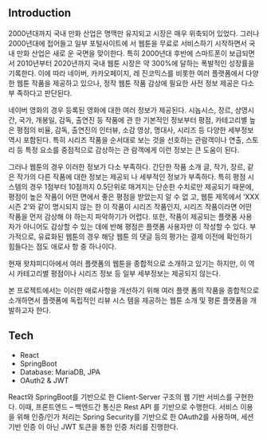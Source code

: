 ## Introduction
2000년대까지 국내 만화 산업은 명맥만 유지되고 시장은 매우 위축되어 있었다. 그러나 2000년대에 접어들고 일부 포털사이트에 서 웹툰을 무료로 서비스하기 시작하면서 국내 만화 산업은 새로 운 국면을 맞이한다. 특히 2000년대 후반에 스마트폰이 보급되면 서 2010년부터 2020년까지 국내 웹툰 시장은 약 300%에 달하는 폭발적인 성장률을 기록한다. 이에 따라 네이버, 카카오페이지, 레 진코믹스를 비롯한 여러 플랫폼에서 다양한 웹툰 작품을 제공하고 있으나, 정작 웹툰 작품 감상에 필요한 사전 정보 제공은 다소 부 족하다고 판단된다.   

네이버 영화의 경우 등록된 영화에 대한 여러 정보가 제공된다. 시놉시스, 장르, 상영시간, 국가, 개봉일, 감독, 출연진 등 작품에 관 한 기본적인 정보부터 평점, 카테고리별 높은 평점의 비율, 감독, 출연진의 인터뷰, 소감 영상, 명대사, 시리즈 등 다양한 세부정보 역시 포함된다. 특히 시리즈 작품을 순서대로 보는 것을 선호하는 관람객이나 연출, 스토리 등 특정 요소를 중점적으로 감상하는 관 람객에게 이런 정보는 큰 도움이 된다.   

그러나 웹툰의 경우 이러한 정보가 다소 부족하다. 간단한 작품 소개 글, 작가, 장르, 같은 작가의 다른 작품에 대한 정보는 제공되 나 세부적인 정보가 부족하다. 특히 평점 시스템의 경우 1점부터 10점까지 0.5단위로 매겨지는 단순한 수치로만 제공되기 때문에, 평점이 높은 작품이 어떤 면에서 좋은 평점을 받았는지 알 수 없 고, 웹툰 제목에서 ‘XXX 시즌 2’와 같이 명시되지 않는 한 이 작품이 시리즈 작품인지, 시리즈 작품이라면 어떤 작품을 먼저 감상해 야 하는지 파악하기가 어렵다. 또한, 작품이 제공되는 플랫폼 사용 자가 아니어도 감상할 수 있는 데에 반해 평점은 플랫폼 사용자만 이 작성할 수 있다. 부가적으로, 유료화된 웹툰의 경우 해당 웹툰 의 댓글 등의 평가는 결제 이전에 확인하기 힘들다는 점도 애로사 항 중 하나이다.   

현재 왓챠피디아에서 여러 플랫폼의 웹툰을 종합적으로 소개하고 있기는 하지만, 이 역시 카테고리별 평점이나 시리즈 정보 등 일부 세부정보는 제공되지 않는다.   

본 프로젝트에서는 이러한 애로사항을 개선하기 위해 여러 플랫 폼의 작품을 종합적으로 소개하면서 플랫폼에 독립적인 리뷰 시스 템을 제공하는 웹툰 소개 및 평론 플랫폼을 개발하고자 한다.

## Tech
- React
- SpringBoot
- Database: MariaDB, JPA
- OAuth2 & JWT

React와 SpringBoot를 기반으로 한 Client-Server 구조의 웹 기반 서비스를 구현한다. 이때, 프론트엔드 – 백엔드간 통신은 Rest API 를 기반으로 수행한다. 서비스 이용을 위해 인증/인가 처리는 Spring Security를 기반으로 한 OAuth2를 사용하며, 세션 기반 인증 이 아닌 JWT 토큰을 통한 인증 처리를 진행한다.
